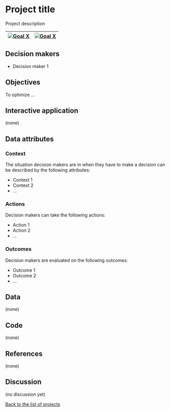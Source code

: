 # Project title

<!-- Describe the project in one sentence, e.g. A project that... -->
Project description

<!-- Insert SDG Icons and links-->
| [![Goal X](../images/sdgs/E-WEB-Goal-0X.png)](../goals/goal_0X.md) | [![Goal X](../images/sdgs/E-WEB-Goal-X.png)](../goals/goal_X.md) |
|--------------------------------------------------------------------|------------------------------------------------------------------|

## Decision makers

<!-- List decision makers that could use this project-->
- Decision maker 1

## Objectives

<!-- Describe the objectives of the project in one sentence -->
To optimize ...

## Interactive application

<!-- Provide a link to the interactive application -->
(none)

## Data attributes

### Context

<!-- Describe the situation decision makers are in when then have to make a decision -->
The situation decision makers are in when they have to make a decision can be described by the following attributes:

- Context 1
- Context 2
- ...

### Actions

<!-- Describe what the decision makers can do achieve their objectives -->
Decision makers can take the following actions:

- Action 1
- Action 2
- ...

### Outcomes

<!-- Describe the metrics decision makers are trying to optimize, on which they are evaluated -->
Decision makers are evaluated on the following outcomes:

- Outcome 1
- Outcome 2
- ...

## Data

<!-- Describe the data that is used to evaluate the decisions -->
(none)

## Code

<!-- Point to the repo that contains the code -->
(none)

## References

<!-- Provide a list of references or other resources used in the project -->
(none)

## Discussion

<!-- Provide a link to a space for discussion or comments -->
(no discussion yet)

[Back to the list of projects](../README.md)